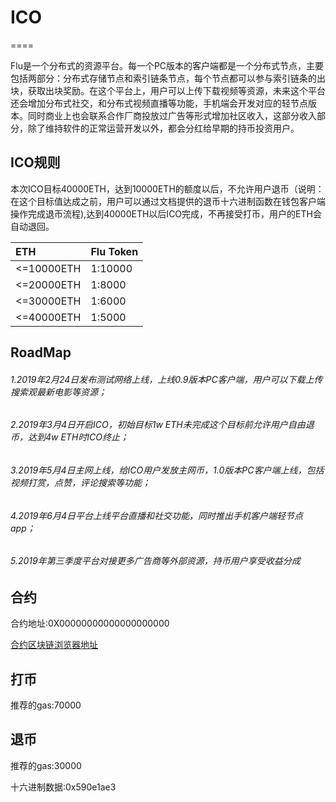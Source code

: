 # ICO
====

Flu是一个分布式的资源平台。每一个PC版本的客户端都是一个分布式节点，主要包括两部分：分布式存储节点和索引链条节点，每个节点都可以参与索引链条的出块，获取出块奖励。在这个平台上，用户可以上传下载视频等资源，未来这个平台还会增加分布式社交，和分布式视频直播等功能，手机端会开发对应的轻节点版本。同时商业上也会联系合作厂商投放过广告等形式增加社区收入，这部分收入部分，除了维持软件的正常运营开发以外，都会分红给早期的持币投资用户。

## ICO规则
本次ICO目标40000ETH，达到10000ETH的额度以后，不允许用户退币（说明：在这个目标值达成之前，用户可以通过文档提供的退币十六进制函数在钱包客户端操作完成退币流程),达到40000ETH以后ICO完成，不再接受打币，用户的ETH会自动退回。

|ETH|Flu Token|
|:---|:---|
|<=10000ETH|1:10000|
|<=20000ETH|1:8000|
|<=30000ETH|1:6000|
|<=40000ETH|1:5000|

## RoadMap

###### 1.2019年2月24日发布测试网络上线，上线0.9版本PC客户端，用户可以下载上传搜索观最新电影等资源；
 
###### 2.2019年3月4日开启ICO，初始目标1w ETH未完成这个目标前允许用户自由退币，达到4w ETH时ICO终止；

###### 3.2019年5月4日主网上线，给ICO用户发放主网币，1.0版本PC客户端上线，包括视频打赏，点赞，评论搜索等功能；
 
###### 4.2019年6月4日平台上线平台直播和社交功能，同时推出手机客户端轻节点app；
 
###### 5.2019年第三季度平台对接更多广告商等外部资源，持币用户享受收益分成

## 合约
合约地址:0X00000000000000000000

[合约区块链浏览器地址](https://etherscan.io/)

## 打币
推荐的gas:70000

## 退币
推荐的gas:30000  

十六进制数据:0x590e1ae3 


